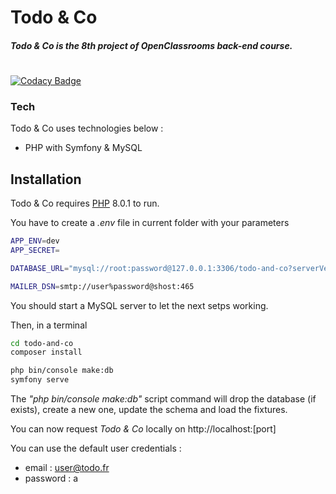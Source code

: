 # Todo & Co

##### Todo & Co is the 8th project of OpenClassrooms back-end course.
#
#
#
[![Codacy Badge](https://app.codacy.com/project/badge/Grade/a60ba1ec3ac342e4a26075951167a43f)](https://www.codacy.com/gh/ThatsSacha/BileMo/dashboard?utm_source=github.com&amp;utm_medium=referral&amp;utm_content=ThatsSacha/BileMo&amp;utm_campaign=Badge_Grade)

### Tech

Todo & Co uses technologies below :

- PHP with Symfony & MySQL

## Installation

Todo & Co requires [PHP](https://php.net) 8.0.1 to run.

You have to create a _.env_ file in current folder with your parameters
```sh
APP_ENV=dev
APP_SECRET=

DATABASE_URL="mysql://root:password@127.0.0.1:3306/todo-and-co?serverVersion=5.7"

MAILER_DSN=smtp://user%password@shost:465
```
You should start a MySQL server to let the next setps working.

Then, in a terminal
```sh
cd todo-and-co
composer install

php bin/console make:db
symfony serve
```
The _"php bin/console make:db"_ script command will drop the database (if exists), create a new one, update the schema and load the fixtures.

You can now request _Todo & Co_ locally on http://localhost:[port]

You can use the default user credentials :
- email : user@todo.fr
- password : a